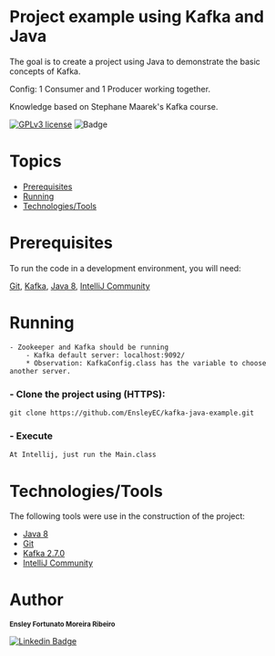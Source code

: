 # Project example using Kafka and Java

The goal is to create a project using Java to demonstrate the basic concepts of Kafka.

Config: 1 Consumer and 1 Producer working together.

Knowledge based on Stephane Maarek's Kafka course. 

[![GPLv3 license](https://img.shields.io/badge/License-GPLv3-blue.svg)](http://perso.crans.org/besson/LICENSE.html)
![Badge](https://img.shields.io/static/v1?label=status&message=stopped&color=red)

# Topics

<!--ts-->
   * [Prerequisites](#Prerequisites)
   * [Running](#Executando)
   * [Technologies/Tools](#Technologies/Tools)
<!--te-->

# Prerequisites

To run the code in a development environment, you will need:

<a href="https://git-scm.com/">Git</a>,
<a href="https://kafka.apache.org/"> Kafka</a>,
<a href="https://www.oracle.com/java/technologies/javase/javase-jdk8-downloads.html"> Java 8</a>,
<a href="https://www.jetbrains.com/idea/">IntelliJ Community</a>

# Running
    - Zookeeper and Kafka should be running
        - Kafka default server: localhost:9092/
        * Observation: KafkaConfig.class has the variable to choose another server.

### - Clone the project using (HTTPS): 

    git clone https://github.com/EnsleyEC/kafka-java-example.git

### - Execute

    At Intellij, just run the Main.class  

# Technologies/Tools

The following tools were use in the construction of the project:

- [Java 8](https://www.oracle.com/java/technologies/javase/javase-jdk8-downloads.html)
- [Git](https://git-scm.com/)
- [Kafka 2.7.0](https://kafka.apache.org/)
- [IntelliJ Community](https://www.jetbrains.com/idea/)

# Author

<sub><b>Ensley Fortunato Moreira Ribeiro </b></sub></a>

[![Linkedin Badge](https://img.shields.io/badge/-Ensley-blue?style=flat-square&logo=Linkedin&logoColor=white&link=https://www.linkedin.com/in/tgmarinho/)](https://www.linkedin.com/in/ensley-ribeiro-37b293126/) 
